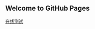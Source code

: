 ## Welcome to GitHub Pages

<a href = 'https://jianfeng418.github.io/Verification-Code/VerificationCodeTest.html'>在线测试</a>
